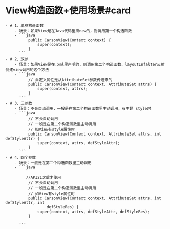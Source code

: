 # View构造函数+使用场景#card
	- # 1、单参构造函数
		- 场景：如果View是在Java代码里面new的，则调用第一个构造函数
		- ```java
		      public CarsonView(Context context) {
		          super(context);
		      }
		  ```
	- # 2、双参
		- 场景：如果View是在.xml里声明的，则调用第二个构造函数，layoutInfalter反射创建view调用的这个方法
		- ```java
		      // 自定义属性是从AttributeSet参数传进来的
		      public CarsonView(Context context, AttributeSet attrs) {
		          super(context, attrs);
		      }
		  ```
	- # 3、三参数
		- 场景：不会自动调用，一般是在第二个构造函数里主动调用，有主题 style时
		- ```java
		      // 不会自动调用
		      // 一般是在第二个构造函数里主动调用
		      // 如View有style属性时
		      public CarsonView(Context context, AttributeSet attrs, int defStyleAttr) {
		          super(context, attrs, defStyleAttr);
		      }
		  ```
	- # 4、四个参数
		- 场景：一般是在第二个构造函数里主动调用
		- ```java
		  
		     //API21之后才使用
		      // 不会自动调用
		      // 一般是在第二个构造函数里主动调用
		      // 如View有style属性时
		      public CarsonView(Context context, AttributeSet attrs, int defStyleAttr, int
		              defStyleRes) {
		          super(context, attrs, defStyleAttr, defStyleRes);
		      }
		  
		  ```